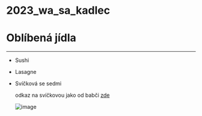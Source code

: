 # 2023_wa_sa_kadlec
# Oblíbená jídla
---

- Sushi
- Lasagne
- Svíčková se sedmi

    odkaz na svíčkovou jako od babči [zde](https://www.youtube.com/watch?v=9cZvNIAcN-U)



  ![image](https://i.ytimg.com/vi/urALb7SHGSI/maxresdefault.jpg)
